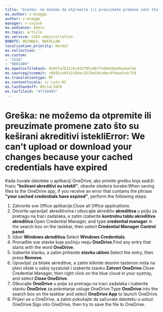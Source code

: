```yaml
---
title: 'Greška: ne možemo da otpremite ili preuzimate promene zato što su keširani akreditivi istekli'
ms.author: v-miegge
author: v-miegge
manager: v-cojank
ms.audience: Admin
ms.topic: article
ms.service: o365-administration
ROBOTS: NOINDEX, NOFOLLOW
localization_priority: Normal
ms.collection: ''
ms.custom:
- "3534"
- "9001489"
ms.openlocfilehash: 8105fa7b311bc932f95c8bff4d6b58ed9aabe74a
ms.sourcegitcommit: c6692ce0fa1358ec3529e59ca0ecdfdea4cdc759
ms.translationtype: MT
ms.contentlocale: sr-Latn-RS
ms.lasthandoff: 09/14/2020
ms.locfileid: "47734493"
---
```

# <a name="error-we-cant-upload-or-download-your-changes-because-your-cached-credentials-have-expired"></a><span data-ttu-id="f78f0-102">Greška: ne možemo da otpremite ili preuzimate promene zato što su keširani akreditivi istekli</span><span class="sxs-lookup"><span data-stu-id="f78f0-102">Error: We can't upload or download your changes because your cached credentials have expired</span></span>

<span data-ttu-id="f78f0-103">Kada čuvate datoteke u aplikaciji OneDrive, ako primite grešku koja sadrži frazu **"keširani akreditivi su istekli"**, obavite sledeće korake:</span><span class="sxs-lookup"><span data-stu-id="f78f0-103">When saving files to the OneDrive app, if you receive an error that contains the phrase **"your cached credentials have expired"**, perform the following steps:</span></span>

1. <span data-ttu-id="f78f0-104">Zatvorite sve Office aplikacije.</span><span class="sxs-lookup"><span data-stu-id="f78f0-104">Close all Office applications.</span></span>
1. <span data-ttu-id="f78f0-105">Otvorite upravljač akreditivima i otkucajte akreditiv **akreditiva** u polju za pretragu na traci zadataka, a zatim izaberite **kontrolnu tablu akreditiva akreditiva**.</span><span class="sxs-lookup"><span data-stu-id="f78f0-105">Open Credential Manager, and type **credential manager** in the search box on the taskbar, then select **Credential Manager Control panel**.</span></span>
1. <span data-ttu-id="f78f0-106">Izbor **Windows akreditiva**.</span><span class="sxs-lookup"><span data-stu-id="f78f0-106">Select **Windows Credentials**.</span></span>
1. <span data-ttu-id="f78f0-107">Pronađite sve stavke koje počinju reиju **OneDrive**.</span><span class="sxs-lookup"><span data-stu-id="f78f0-107">Find any entry that starts with the word **OneDrive**.</span></span>
1. <span data-ttu-id="f78f0-108">Izaberite stavku, a zatim pritisnite **stavku ukloni**.</span><span class="sxs-lookup"><span data-stu-id="f78f0-108">Select the entry, then press **Remove**.</span></span>
1. <span data-ttu-id="f78f0-109">Upravljač za bliske akreditive, a zatim kliknite desnim tasterom miša na plavi oblak u vašoj syzalutali i izaberite stavku **Zatvori OneDrive**.</span><span class="sxs-lookup"><span data-stu-id="f78f0-109">Close Credential Manager, then right click on the blue cloud in your systray, and select **Close OneDrive**.</span></span>
1. <span data-ttu-id="f78f0-110">Otkucajte **OneDrive** u polje za pretragu na traci zadataka i izaberite stavku **OneDrive** za pokretanje usluge OneDrive.</span><span class="sxs-lookup"><span data-stu-id="f78f0-110">Type **OneDrive** into the search box on the taskbar and select **OneDrive App** to launch OneDrive.</span></span>
1. <span data-ttu-id="f78f0-111">Prijavi se u OneDrive, a zatim pokušajte da sačuvate datoteku u usluzi OneDrive.</span><span class="sxs-lookup"><span data-stu-id="f78f0-111">Sign into OneDrive, then try to save the file to OneDrive.</span></span>
